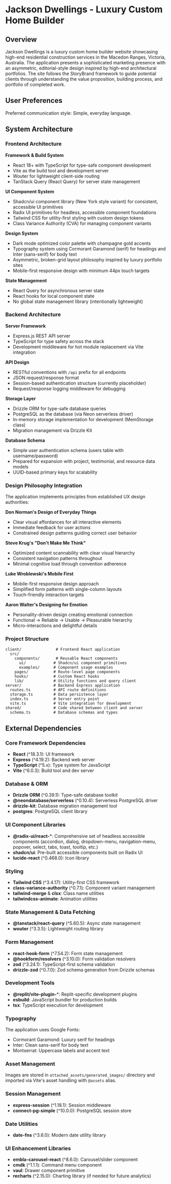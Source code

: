 # Jackson Dwellings - Luxury Custom Home Builder

## Overview

Jackson Dwellings is a luxury custom home builder website showcasing high-end residential construction services in the Macedon Ranges, Victoria, Australia. The application presents a sophisticated marketing presence with an asymmetric, editorial-style design inspired by high-end architectural portfolios. The site follows the StoryBrand framework to guide potential clients through understanding the value proposition, building process, and portfolio of completed work.

## User Preferences

Preferred communication style: Simple, everyday language.

## System Architecture

### Frontend Architecture

**Framework & Build System**
- React 18+ with TypeScript for type-safe component development
- Vite as the build tool and development server
- Wouter for lightweight client-side routing
- TanStack Query (React Query) for server state management

**UI Component System**
- Shadcn/ui component library (New York style variant) for consistent, accessible UI primitives
- Radix UI primitives for headless, accessible component foundations
- Tailwind CSS for utility-first styling with custom design tokens
- Class Variance Authority (CVA) for managing component variants

**Design System**
- Dark mode optimized color palette with champagne gold accents
- Typography system using Cormorant Garamond (serif) for headings and Inter (sans-serif) for body text
- Asymmetric, broken-grid layout philosophy inspired by luxury portfolio sites
- Mobile-first responsive design with minimum 44px touch targets

**State Management**
- React Query for asynchronous server state
- React hooks for local component state
- No global state management library (intentionally lightweight)

### Backend Architecture

**Server Framework**
- Express.js REST API server
- TypeScript for type safety across the stack
- Development middleware for hot module replacement via Vite integration

**API Design**
- RESTful conventions with `/api` prefix for all endpoints
- JSON request/response format
- Session-based authentication structure (currently placeholder)
- Request/response logging middleware for debugging

**Storage Layer**
- Drizzle ORM for type-safe database queries
- PostgreSQL as the database (via Neon serverless driver)
- In-memory storage implementation for development (MemStorage class)
- Migration management via Drizzle Kit

**Database Schema**
- Simple user authentication schema (users table with username/password)
- Prepared for expansion with project, testimonial, and resource data models
- UUID-based primary keys for scalability

### Design Philosophy Integration

The application implements principles from established UX design authorities:

**Don Norman's Design of Everyday Things**
- Clear visual affordances for all interactive elements
- Immediate feedback for user actions
- Constrained design patterns guiding correct user behavior

**Steve Krug's "Don't Make Me Think"**
- Optimized content scannability with clear visual hierarchy
- Consistent navigation patterns throughout
- Minimal cognitive load through convention adherence

**Luke Wroblewski's Mobile First**
- Mobile-first responsive design approach
- Simplified form patterns with single-column layouts
- Touch-friendly interaction targets

**Aaron Walter's Designing for Emotion**
- Personality-driven design creating emotional connection
- Functional → Reliable → Usable → Pleasurable hierarchy
- Micro-interactions and delightful details

### Project Structure

```
client/               # Frontend React application
  src/
    components/       # Reusable React components
      ui/            # Shadcn/ui component primitives
      examples/      # Component usage examples
    pages/           # Route-level page components
    hooks/           # Custom React hooks
    lib/             # Utility functions and query client
server/              # Backend Express application
  routes.ts          # API route definitions
  storage.ts         # Data persistence layer
  index.ts           # Server entry point
  vite.ts            # Vite integration for development
shared/              # Code shared between client and server
  schema.ts          # Database schemas and types
```

## External Dependencies

### Core Framework Dependencies
- **React** (^18.3.1): UI framework
- **Express** (^4.19.2): Backend web server
- **TypeScript** (^5.x): Type system for JavaScript
- **Vite** (^6.0.3): Build tool and dev server

### Database & ORM
- **Drizzle ORM** (^0.39.1): Type-safe database toolkit
- **@neondatabase/serverless** (^0.10.4): Serverless PostgreSQL driver
- **drizzle-kit**: Database migration management tool
- **postgres**: PostgreSQL client library

### UI Component Libraries
- **@radix-ui/react-***: Comprehensive set of headless accessible components (accordion, dialog, dropdown-menu, navigation-menu, popover, select, tabs, toast, tooltip, etc.)
- **shadcn/ui**: Pre-built accessible components built on Radix UI
- **lucide-react** (^0.468.0): Icon library

### Styling
- **Tailwind CSS** (^3.4.17): Utility-first CSS framework
- **class-variance-authority** (^0.7.1): Component variant management
- **tailwind-merge** & **clsx**: Class name utilities
- **tailwindcss-animate**: Animation utilities

### State Management & Data Fetching
- **@tanstack/react-query** (^5.60.5): Async state management
- **wouter** (^3.3.5): Lightweight routing library

### Form Management
- **react-hook-form** (^7.54.2): Form state management
- **@hookform/resolvers** (^3.10.0): Form validation resolvers
- **zod** (^3.24.1): TypeScript-first schema validation
- **drizzle-zod** (^0.7.0): Zod schema generation from Drizzle schemas

### Development Tools
- **@replit/vite-plugin-***: Replit-specific development plugins
- **esbuild**: JavaScript bundler for production builds
- **tsx**: TypeScript execution for development

### Typography
The application uses Google Fonts:
- Cormorant Garamond: Luxury serif for headings
- Inter: Clean sans-serif for body text
- Montserrat: Uppercase labels and accent text

### Asset Management
Images are stored in `attached_assets/generated_images/` directory and imported via Vite's asset handling with `@assets` alias.

### Session Management
- **express-session** (^1.18.1): Session middleware
- **connect-pg-simple** (^10.0.0): PostgreSQL session store

### Date Utilities
- **date-fns** (^3.6.0): Modern date utility library

### UI Enhancement Libraries
- **embla-carousel-react** (^8.6.0): Carousel/slider component
- **cmdk** (^1.1.1): Command menu component
- **vaul**: Drawer component primitive
- **recharts** (^2.15.0): Charting library (if needed for future analytics)